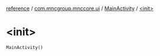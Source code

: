 [reference](../../index.md) / [com.mncgroup.mnccore.ui](../index.md) / [MainActivity](index.md) / [&lt;init&gt;](./-init-.md)

# &lt;init&gt;

`MainActivity()`